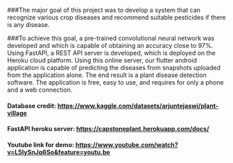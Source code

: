###The major goal of this project was to develop a system that can recognize various crop diseases and recommend suitable pesticides if there is any disease.

###To achieve this goal, a pre-trained convolutional neural network was developed and which is capable of obtaining an accuracy close to 97%. Using FastAPI, a REST API server is developed, which is deployed on the Heroku cloud platform. Using this online server, our flutter android application is capable of predicting the diseases from snapshots uploaded from the application alone. The end result is a plant disease detection software. The application is free, easy to use, and requires for only a phone and a web connection.

#### Database credit: https://www.kaggle.com/datasets/arjuntejaswi/plant-village
#### FastAPI heroku server: https://capstoneplant.herokuapp.com/docs/
#### Youtube link for demo: https://www.youtube.com/watch?v=L5IySnJq6So&feature=youtu.be

